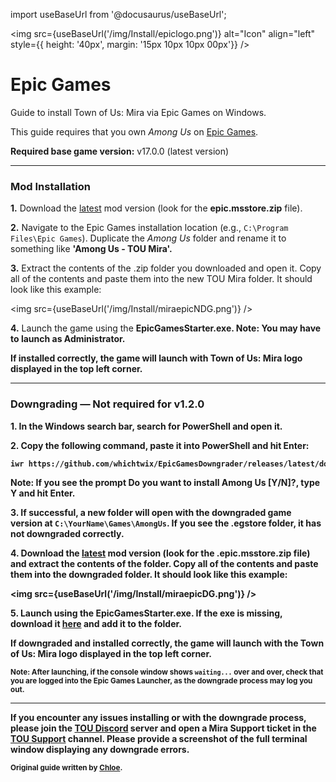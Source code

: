 import useBaseUrl from '@docusaurus/useBaseUrl';

<img src={useBaseUrl('/img/Install/epiclogo.png')} alt="Icon" align="left" style={{ height: '40px', margin: '15px 10px 10px 00px'}} />

# Epic Games
Guide to install Town of Us: Mira via Epic Games on Windows.


This guide requires that you own <i>Among Us</i> on [Epic Games](https://store.epicgames.com/en-US/p/among-us).

**Required base game version:** v17.0.0 (latest version)

***

### Mod Installation

<b>1.</b> Download the [latest](https://github.com/AU-Avengers/TOU-Mira/releases/latest) mod version (look for the **epic.msstore.zip** file).

<b>2.</b> Navigate to the Epic Games installation location (e.g., `C:\Program Files\Epic Games`). Duplicate the *Among Us* folder and rename it to something like <b>'Among Us - TOU Mira'.</b>

<b>3.</b> Extract the contents of the .zip folder you downloaded and open it. Copy all of the contents and paste them into the new TOU Mira folder. It should look like this example:

<img src={useBaseUrl('/img/Install/miraepicNDG.png')} />

<b>4.</b> Launch the game using the <b>EpicGamesStarter.exe. **Note:** You may have to launch as Administrator. 

If installed correctly, the game will launch with <b>Town of Us: Mira</b> logo displayed in the top left corner.

***
### Downgrading — Not required for v1.2.0

**1.** In the Windows search bar, search for PowerShell and open it.

**2.** Copy the following command, paste  it into PowerShell and hit Enter:
```md
iwr https://github.com/whichtwix/EpicGamesDowngrader/releases/latest/download/DowngradeEpic.ps1 -UseBasicParsing | iex 
```
<b>Note:</b> If you see the prompt <b>Do you want to install Among Us [Y/N]?</b>, type <b>Y</b> and hit Enter.

**3.** If successful, a new folder will open with the downgraded game version at `C:\YourName\Games\AmongUs`. If you see the **.egstore** folder, it has not downgraded correctly.

**4.** Download the [latest](https://github.com/AU-Avengers/TOU-Mira/releases/latest) mod version (look for the **.epic.msstore.zip** file) and extract the contents of the folder. Copy all of the contents and paste them into the downgraded folder. It should look like this example:

<img src={useBaseUrl('/img/Install/miraepicDG.png')} />

**5.** Launch using the **EpicGamesStarter.exe**. If the exe is missing, download it [here](https://github.com/whichtwix/EpicGamesStarter/releases/latest) and add it to the folder.

If downgraded and installed correctly, the game will launch with the **Town of Us: Mira** logo displayed in the top left corner.

<sub><b>Note:</b> After launching, if the console window shows `waiting...` over and over, check that you are logged into the Epic Games Launcher, as the downgrade process may log you out.</sub>

***
If you encounter any issues installing or with the downgrade process, please join the [TOU Discord](https://discord.com/invite/town-of-us-reactivated) server and open a **Mira Support** ticket in the [TOU Support](https://discord.com/channels/890249154402586734/900986905154453504) channel. Please provide a screenshot of the full terminal window displaying any downgrade errors.

<sub>Original guide written by [Chloe](https://totallychloe.carrd.co/).</sub>

